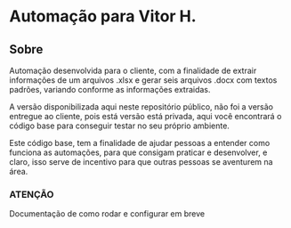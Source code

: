 # Automação para Vitor H.

## Sobre

Automação desenvolvida para o cliente, com a finalidade de extrair informações de um arquivos .xlsx e gerar seis arquivos .docx com textos padrões, variando conforme as informações extraidas.

A versão disponibilizada aqui neste repositório público, não foi a versão entregue ao cliente, pois está versão está privada, aqui você encontrará o código base para conseguir testar no seu próprio ambiente.

Este código base, tem a finalidade de ajudar pessoas a entender como funciona as automações, para que consigam praticar e desenvolver, e claro, isso serve de incentivo para que outras pessoas se aventurem na área.


### ATENÇÃO
Documentação de como rodar e configurar em breve
